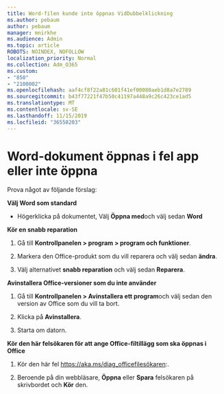 ```yaml
---
title: Word-filen kunde inte öppnas VidDubbelklickning
ms.author: pebaum
author: pebaum
manager: mnirkhe
ms.audience: Admin
ms.topic: article
ROBOTS: NOINDEX, NOFOLLOW
localization_priority: Normal
ms.collection: Adm_O365
ms.custom:
- "850"
- "2100002"
ms.openlocfilehash: aaf4cf8f22a81c601f41ef00080aeb1d8a7e2789
ms.sourcegitcommit: b43f77221f47b50c41197a448a9c26c423ce1ad5
ms.translationtype: MT
ms.contentlocale: sv-SE
ms.lasthandoff: 11/15/2019
ms.locfileid: "36558203"
---
```

# <a name="word-document-opened-in-the-wrong-app-or-didnt-open"></a>Word-dokument öppnas i fel app eller inte öppna

Prova något av följande förslag:

**Välj Word som standard**

- Högerklicka på dokumentet, Välj **Öppna med**och välj sedan **Word**

**Kör en snabb reparation**

1. Gå till **Kontrollpanelen > program > program och funktioner**.

2. Markera den Office-produkt som du vill reparera och välj sedan **ändra**.

3. Välj alternativet **snabb reparation** och välj sedan **Reparera**.

**Avinstallera Office-versioner som du inte använder**

1. Gå till **Kontrollpanelen > Avinstallera ett program**och välj sedan den version av Office som du vill ta bort.

2. Klicka på **Avinstallera**.

3. Starta om datorn.

**Kör den här felsökaren för att ange Office-filtillägg som ska öppnas i Office**

1. Kör den här fel https://aka.ms/diag_officefilesökaren:.

2. Beroende på din webbläsare, **Öppna** eller **Spara** felsökaren på skrivbordet och **Kör** den.
